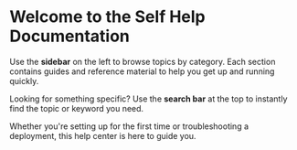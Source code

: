 # Welcome to the Self Help Documentation

Use the **sidebar** on the left to browse topics by category. Each section contains guides and reference material to help you get up and running quickly.

Looking for something specific? Use the **search bar** at the top to instantly find the topic or keyword you need.

Whether you're setting up for the first time or troubleshooting a deployment, this help center is here to guide you.
